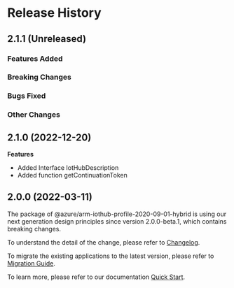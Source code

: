 # Release History

## 2.1.1 (Unreleased)

### Features Added

### Breaking Changes

### Bugs Fixed

### Other Changes

## 2.1.0 (2022-12-20)
    
**Features**

  - Added Interface IotHubDescription
  - Added function getContinuationToken
    
    
## 2.0.0 (2022-03-11)

The package of @azure/arm-iothub-profile-2020-09-01-hybrid is using our next generation design principles since version 2.0.0-beta.1, which contains breaking changes.

To understand the detail of the change, please refer to [Changelog](https://aka.ms/js-track2-changelog).

To migrate the existing applications to the latest version, please refer to [Migration Guide](https://aka.ms/js-track2-migration-guide).

To learn more, please refer to our documentation [Quick Start](https://aka.ms/azsdk/js/mgmt/quickstart ).
